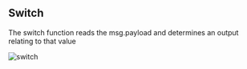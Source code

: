 ## Switch

The switch function reads the msg.payload and determines an output relating to that value

![switch](https://cloud.githubusercontent.com/assets/23510912/25700870/84e0a6e6-30c1-11e7-9b2d-f0154006d4eb.PNG)

